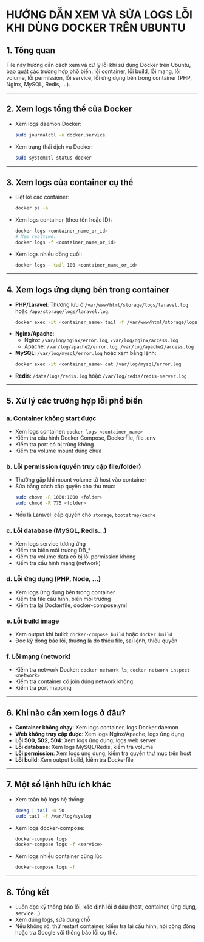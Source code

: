 # HƯỚNG DẪN XEM VÀ SỬA LOGS LỖI KHI DÙNG DOCKER TRÊN UBUNTU

## 1. Tổng quan
File này hướng dẫn cách xem và xử lý lỗi khi sử dụng Docker trên Ubuntu, bao quát các trường hợp phổ biến: lỗi container, lỗi build, lỗi mạng, lỗi volume, lỗi permission, lỗi service, lỗi ứng dụng bên trong container (PHP, Nginx, MySQL, Redis, ...).

---

## 2. Xem logs tổng thể của Docker
- Xem logs daemon Docker:
  ```bash
  sudo journalctl -u docker.service
  ```
- Xem trạng thái dịch vụ Docker:
  ```bash
  sudo systemctl status docker
  ```

---

## 3. Xem logs của container cụ thể
- Liệt kê các container:
  ```bash
  docker ps -a
  ```
- Xem logs container (theo tên hoặc ID):
  ```bash
  docker logs <container_name_or_id>
  # Xem realtime:
  docker logs -f <container_name_or_id>
  ```
- Xem logs nhiều dòng cuối:
  ```bash
  docker logs --tail 100 <container_name_or_id>
  ```

---

## 4. Xem logs ứng dụng bên trong container
- **PHP/Laravel**: Thường lưu ở `/var/www/html/storage/logs/laravel.log` hoặc `/app/storage/logs/laravel.log`.
  ```bash
  docker exec -it <container_name> tail -f /var/www/html/storage/logs/laravel.log
  ```
- **Nginx/Apache**:
  - Nginx: `/var/log/nginx/error.log`, `/var/log/nginx/access.log`
  - Apache: `/var/log/apache2/error.log`, `/var/log/apache2/access.log`
- **MySQL**: `/var/log/mysql/error.log` hoặc xem bằng lệnh:
  ```bash
  docker exec -it <container_name> cat /var/log/mysql/error.log
  ```
- **Redis**: `/data/logs/redis.log` hoặc `/var/log/redis/redis-server.log`

---

## 5. Xử lý các trường hợp lỗi phổ biến
### a. Container không start được
- Xem logs container: `docker logs <container_name>`
- Kiểm tra cấu hình Docker Compose, Dockerfile, file .env
- Kiểm tra port có bị trùng không
- Kiểm tra volume mount đúng chưa

### b. Lỗi permission (quyền truy cập file/folder)
- Thường gặp khi mount volume từ host vào container
- Sửa bằng cách cấp quyền cho thư mục:
  ```bash
  sudo chown -R 1000:1000 <folder>
  sudo chmod -R 775 <folder>
  ```
- Nếu là Laravel: cấp quyền cho `storage`, `bootstrap/cache`

### c. Lỗi database (MySQL, Redis...)
- Xem logs service tương ứng
- Kiểm tra biến môi trường DB_*
- Kiểm tra volume data có bị lỗi permission không
- Kiểm tra cấu hình mạng (network)

### d. Lỗi ứng dụng (PHP, Node, ...)
- Xem logs ứng dụng bên trong container
- Kiểm tra file cấu hình, biến môi trường
- Kiểm tra lại Dockerfile, docker-compose.yml

### e. Lỗi build image
- Xem output khi build: `docker-compose build` hoặc `docker build`
- Đọc kỹ dòng báo lỗi, thường là do thiếu file, sai lệnh, thiếu quyền

### f. Lỗi mạng (network)
- Kiểm tra network Docker: `docker network ls`, `docker network inspect <network>`
- Kiểm tra container có join đúng network không
- Kiểm tra port mapping

---

## 6. Khi nào cần xem logs ở đâu?
- **Container không chạy**: Xem logs container, logs Docker daemon
- **Web không truy cập được**: Xem logs Nginx/Apache, logs ứng dụng
- **Lỗi 500, 502, 504**: Xem logs ứng dụng, logs web server
- **Lỗi database**: Xem logs MySQL/Redis, kiểm tra volume
- **Lỗi permission**: Xem logs ứng dụng, kiểm tra quyền thư mục trên host
- **Lỗi build**: Xem output build, kiểm tra Dockerfile

---

## 7. Một số lệnh hữu ích khác
- Xem toàn bộ logs hệ thống:
  ```bash
  dmesg | tail -n 50
  sudo tail -f /var/log/syslog
  ```
- Xem logs docker-compose:
  ```bash
  docker-compose logs
  docker-compose logs -f <service>
  ```
- Xem logs nhiều container cùng lúc:
  ```bash
  docker-compose logs -f
  ```

---

## 8. Tổng kết
- Luôn đọc kỹ thông báo lỗi, xác định lỗi ở đâu (host, container, ứng dụng, service...)
- Xem đúng logs, sửa đúng chỗ
- Nếu không rõ, thử restart container, kiểm tra lại cấu hình, hỏi cộng đồng hoặc tra Google với thông báo lỗi cụ thể.
